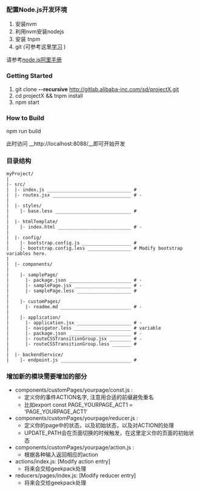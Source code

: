 ### 配置Node.js开发环境

1. 安装nvm
2. 利用nvm安装nodejs
3. 安装 tnpm
4. git (可参考这里[学习](http://pcottle.github.io/learnGitBranching/) )  


请参考[node.js阿里手册](http://node.alibaba-inc.com/env/README.html?spm=0.0.0.0.QpL0Ll)

### Getting Started

1. git clone **--recursive** http://gitlab.alibaba-inc.com/sd/projectX.git 
2. cd projectX && tnpm install
3. npm start

### How to Build
npm run build  

此时访问 __http://localhost:8088/__即可开始开发

### 目录结构

````
myProject/
|
|- src/
|  |- index.js _______________________________ # 
|  |- routes.jsx _____________________________ # -
|
|  |- styles/
|    |- base.less ____________________________ # 
|
|  |- htmlTemplate/
|    |- index.html ___________________________ # -
|
|  |- config/
|    |- bootstrap.config.js __________________ # 
|    |- bootstrap.config.less ________________ # Modify bootstrap variables here.
|
|  |- components/
|
|    |- samplePage/
|      |- package.json _______________________ # -
|      |- samplePage.jsx _____________________ # -
|      |- samplePage.less ____________________ # 
|
|    |- customPages/
|      |- readme.md __________________________ # -
|
|    |- application/
|      |- application.jsx ____________________ # -
|      |- navigator.less _____________________ # variable
|      |- package.json _______________________ # -
|      |- routeCSSTransitionGroup.jsx ________ # -
|      |- routeCSSTransitionGroup.less _______ # 
|
|  |- backendService/
|    |- endpoint.js __________________________ # 
````

### 增加新的模块需要增加的部分  
* components/customPages/yourpage/const.js :  
    * 定义你的事件ACTION名字, 注意用合适的前缀避免重名
    * 比如export const PAGE_YOURPAGE_ACT1 = 'PAGE_YOURPAGE_ACT1'
* components/customPages/yourpage/reducer.js : 
    * 定义你的page中的状态，以及初始状态，以及对ACTION的处理
    * UPDATE_PATH会在页面切换的时候触发，在这里定义你的页面的初始状态
* components/customPages/yourpage/action.js :
    * 根据各种输入返回相应的action
* actions/index.js: [Modify action entry]
    * 将来会交给geekpack处理
* reducers/pages/index.js: [Modify reducer entry]
    * 将来会交给geekpack处理
